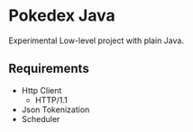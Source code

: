 # Pokedex Java

Experimental Low-level project with plain Java.
## Requirements

- Http Client
  - HTTP/1.1
- Json Tokenization
- Scheduler